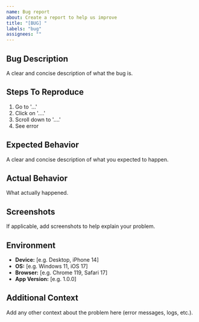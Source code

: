 ```yaml
---
name: Bug report
about: Create a report to help us improve
title: "[BUG] "
labels: "bug"
assignees: ""
---
```


## Bug Description

A clear and concise description of what the bug is.

## Steps To Reproduce

1. Go to '...'
2. Click on '....'
3. Scroll down to '....'
4. See error

## Expected Behavior

A clear and concise description of what you expected to happen.

## Actual Behavior

What actually happened.

## Screenshots

If applicable, add screenshots to help explain your problem.

## Environment

- **Device:** [e.g. Desktop, iPhone 14]
- **OS:** [e.g. Windows 11, iOS 17]
- **Browser:** [e.g. Chrome 119, Safari 17]
- **App Version:** [e.g. 1.0.0]

## Additional Context

Add any other context about the problem here (error messages, logs, etc.).
